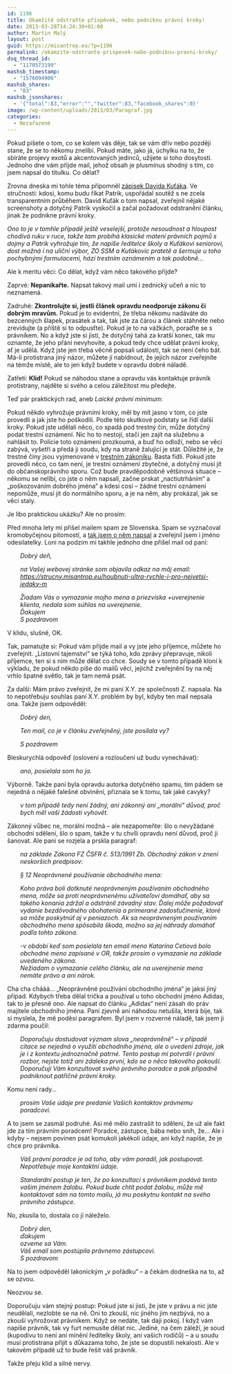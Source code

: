 ```yaml
---
id: 1196
title: Okamžitě odstraňte příspěvek, nebo podniknu právní kroky!
date: 2013-03-28T14:24:39+01:00
author: Martin Malý
layout: post
guid: https://misantrop.eu/?p=1196
permalink: /okamzite-odstrante-prispevek-nebo-podniknu-pravni-kroky/
dsq_thread_id:
  - "1170573199"
mashsb_timestamp:
  - "1576094906"
mashsb_shares:
  - "83"
mashsb_jsonshares:
  - '{"total":83,"error":"","twitter":83,"facebook_shares":0}'
image: /wp-content/uploads/2013/03/Paragraf.jpg
categories:
  - Nezařazené
---
```

Pokud píšete o tom, co se kolem vás děje, tak se vám dřív nebo později stane, že se to někomu znelíbí. Pokud máte, jako já, úchylku na to, že sbíráte projevy exotů a akcentovaných jedinců, užijete si toho dosytosti. Jednoho dne vám přijde mail, jehož obsah je plusmínus shodný s tím, co jsem napsal do titulku. Co dělat?

<!--more-->

Zrovna dneska mi tohle téma připomněl [zápisek Davida Kuťáka](https://davidkutak.wordpress.com/2013/03/27/trestni-oznameni/). Ve stručnosti: kdosi, komu budu říkat Patrik, uspořádal soutěž s ne zcela transparentním průběhem. David Kuťák o tom napsal, zveřejnil nějaké screenshoty a dotyčný Patrik vyskočil a začal požadovat odstranění článku, jinak že podnikne právní kroky.

_Ono to je v tomhle případě ještě veselejší, protože nesoudnost a hloupost chodívá ruku v ruce, takže tam probíhá klasické matení právních pojmů s dojmy a Patrik vyhrožuje tím, že napíše ředitelce školy a Kuťákovi seniorovi, dost možná i na uliční výbor, ZO SSM a Kuťákovic pratetě a šermuje u toho pochybnými formulacemi, hází trestním oznámením a tak podobně&#8230;_

Ale k meritu věci: Co dělat, když vám něco takového přijde?

Zaprvé: **Nepanikařte.** Napsat takový mail umí i zednický učeň a nic to neznamená.

Zadruhé: **Zkontrolujte si, jestli článek opravdu neodporuje zákonu či dobrým mravům.** Pokud je to evidentní, že třeba někomu nadáváte do bezcenných šlapek, prasátek a tak, tak jste za čárou a článek stáhněte nebo zrevidujte (a příště si to odpusťte). Pokud je to na vážkách, poraďte se s právníkem. No a když jste si jisti, že dotyčný tahá za kratší konec, tak mu oznamte, že jeho přání nevyhovíte, a pokud tedy chce udělat právní kroky, ať je udělá. Když jste jen třeba věcně popsali události, tak se není čeho bát. Má-li protistrana jiný názor, můžete jí nabídnout, že jejich názor zveřejníte na témže místě, ale to jen když budete v opravdu dobré náladě.

Zatřetí: **Klid!** Pokud se náhodou stane a opravdu vás kontaktuje právník protistrany, najděte si svého a celou záležitost mu předejte.

Teď pár praktických rad, aneb _Laické právní minimum_:

Pokud někdo vyhrožuje právními kroky, měl by mít jasno v tom, co jste provedli a jak jste ho poškodili. Podle této skutkové podstaty se řídí další kroky. Pokud jste udělali něco, co spadá pod trestný čin, může dotyčný podat trestní oznámení. Nic ho to nestojí, stačí jen zajít na služebnu a nahlásit to. Policie toto oznámení prozkoumá, a buď ho odloží, nebo se věcí zabývá, vyšetří a předá ji soudu, kdy na straně žalující je stát. Důležité je, že trestné činy jsou vyjmenované v [trestním zákoníku](https://business.center.cz/business/pravo/zakony/trestni-zakonik/). Basta fidli. Pokud jste provedli něco, co tam není, je trestní oznámení zbytečné, a dotyčný musí jít do občanskoprávního sporu. Což bude pravděpodobně většinová situace &#8211; někomu se nelíbí, co jste o něm napsali, začne prskat &#8222;nactiutrháním&#8220; a &#8222;poškozováním dobrého jména&#8220; a kdesi cosi &#8211; žádné trestní oznámení nepomůže, musí jít do normálního sporu, a je na něm, aby prokázal, jak se věci staly.

Je libo praktickou ukázku? Ale no prosím:

Před mnoha lety mi přišel mailem spam ze Slovenska. Spam se vyznačoval kromobyčejnou pitomostí, a [tak jsem o něm napsal](https://misantrop.eu/houbnuti-ultra-rychle-i-pro-nejvetsi-jedaky-milej-nas-klient/) a zveřejnil jsem i jméno odesilatelky. Loni na podzim mi takhle jednoho dne přišel mail od paní:

<p style="padding-left: 30px;">
  <em>Dobrý deň,</em>
</p>

<p style="padding-left: 30px;">
  <em id="__mceDel">na Vašej webovej stránke som objavila odkaz na môj email:<br /> <a href="https://strucny.misantrop.eu/houbnuti-ultra-rychle-i-pro-nejvetsi-jedaky-m" target="_blank">https://strucny.misantrop.eu/houbnuti-ultra-rychle-i-pro-nejvetsi-jedaky-m</a></em>
</p>

<p style="padding-left: 30px;">
  <em>Žiadam Vás o vymazanie mojho mena a priezviska +uverejnenie klienta, nedala som súhlas na uverejnenie.</em><br /> <em> Ďakujem</em><br /> <em> S pozdravom</em>
</p>

V klidu, slušně, OK.

Tak, pamatujte si: Pokud vám přijde mail a vy jste jeho příjemce, můžete ho zveřejnit. &#8222;Listovní tajemství&#8220; se týká toho, kdo zprávy přepravuje, nikoli příjemce, ten si s ním může dělat co chce. Soudy se v tomto případě kloní k výkladu, že pokud někdo píše do mailů věci, jejichž zveřejnění by na něj vrhlo špatné světlo, tak je tam nemá psát.

Za další: Mám právo zveřejnit, že mi paní X.Y. ze společnosti Z. napsala. Na to nepotřebuju souhlas paní X.Y. problém by byl, kdyby ten mail nepsala ona. Takže jsem odpověděl:

<p style="padding-left: 30px;">
  <em>Dobrý den,</em>
</p>

<p style="padding-left: 30px;">
  <em>Ten mail, co je v článku zveřejněný, jste posílala vy?</em>
</p>

<p style="padding-left: 30px;">
  <em>S pozdravem</em>
</p>

Bleskurychlá odpověď (oslovení a rozloučení už budu vynechávat):

<p style="padding-left: 30px;">
  <em>ano, posielala som ho ja.</em>
</p>

Výborně. Takže paní byla opravdu autorka dotyčného spamu, tím pádem se nejedná o nějaké falešné obvinění, přiznala se k tomu, tak jaké cavyky?

<p style="padding-left: 30px;">
  <em>v tom případě tedy není žádný, ani zákonný ani &#8222;morální&#8220; důvod, proč bych měl vaší žádosti vyhovět.</em>
</p>

Zákonný vůbec ne, morální možná &#8211; ale nezapomeňte: šlo o nevyžádané obchodní sdělení, šlo o spam, takže v tu chvíli opravdu není důvod, proč ji šanovat. Ale paní se rozjela a prskla paragraf:

<p style="padding-left: 30px;">
  <em>na základe Zákona FZ ČSFR č. 513/1991 Zb. Obchodný zákon v znení neskorších predpisov:</em>
</p>

<p style="padding-left: 30px;">
  <em>§ 12 Neoprávnené používanie obchodného mena:</em>
</p>

<p style="padding-left: 30px;">
  <em>Koho práva boli dotknuté neoprávneným používaním obchodného mena, môže sa proti neoprávnenému užívateľovi domáhať, aby sa takého konania zdržal a odstránil závadný stav. Ďalej môže požadovať vydanie bezdôvodného obohatenia a primerané zadosťučinenie, ktoré sa môže poskytnúť aj v peniazoch. Ak sa neoprávneným používaním obchodného mena spôsobila škoda, možno sa jej náhrady domáhať podľa tohto zákona.</em>
</p>

<p style="padding-left: 30px;">
  <em>-v období keď som posielala ten email meno Katarína Cetiová bolo obchodné meno zapísané v OR, takže prosím o vymazanie na základe uvedeného zákona.</em><br /> <em>Nežiadam o vymazanie celého článku, ale na uverejnenie mena nemáte právo a ani nárok.</em>
</p>

Cha cha chááá&#8230; &#8222;Neoprávněné používání obchodního jména&#8220; je jaksi jiný případ. Kdybych třeba dělal trička a používal u toho obchodní jméno Adidas, tak to je přesně ono. Ale napsat do článku &#8222;Adidas&#8220; není zásah do práv majitele obchodního jména. Paní zjevně ani náhodou netušila, která bije, tak si myslela, že mě poděsí paragrafem. Byl jsem v rozverné náladě, tak jsem ji zdarma poučil:

<p style="padding-left: 30px;">
  <em>Doporučuju dostudovat význam slova &#8222;neoprávněně&#8220; &#8211; v případě citace se nejedná o využití obchodního jména, ale o uvedeni zdroje, jak je i z kontextu jednoznačně patrné. Tento postup mi potvrdil i právní rozbor, nejste totiž ani zdaleka první, kdo se o něco takového pokouší.</em><br /> <em>Doporučuji Vám konzultovat svého právního poradce a pak případně podniknout patřičné právní kroky.</em>
</p>

Komu není rady&#8230;

<p style="padding-left: 30px;">
  <em>prosím Vaše údaje pre predanie Vašich kontaktov právnemu poradcovi.</em>
</p>

A to jsem se zasmál podruhé. Asi mě mělo zastrašit to sdělení, že už ale fakt jde za tím právním poradcem! Poradce, zástupce, bába nebo sníh, že&#8230; Ale i kdyby &#8211; nejsem povinen psát komukoli jakékoli údaje, ani když napíše, že je chce pro právníka.

<p style="padding-left: 30px;">
  <em>Váš právní poradce je od toho, aby vám poradil, jak postupovat. Nepotřebuje moje kontaktní údaje. </em>
</p>

<p style="padding-left: 30px;">
  <em>Standardní postup je ten, že po konzultaci s právníkem podává tento vašim jménem žalobu. Pokud bude chtít podat žalobu, může mě kontaktovat sám na tomto mailu, já mu poskytnu kontakt na svého právního zástupce.</em>
</p>

No, zkusila to, dostala co jí náleželo.

<p style="padding-left: 30px;">
  <em>Dobrý den,</em><br /> <em>ďakujem</em><br /> <em>ozveme sa Vám.</em><br /> <em>Váš email som postúpila právnemo zástupcovi.</em><br /> <em>S pozdravom</em>
</p>

Na to jsem odpověděl lakonickým &#8222;v pořádku&#8220; &#8211; a čekám dodneška na to, až se ozvou.

Neozvou se.

Doporučuju vám stejný postup: Pokud jste si jisti, že jste v právu a nic jste neudělali, nezlobte se na ně. Oni to zkouší, nic jiného jim nezbývá, no a zkouší vyhrožovat právníkem. Když se nedáte, tak dají pokoj. I když vám napíše právník, tak vy furt nemusíte dělat nic. Jediné, na čem záleží, je soud (kupodivu to není ani mínění ředitelky školy, ani vašich rodičů) &#8211; a u soudu musí protistrana přijít s důkazama toho, že jste se dopustili nekalosti. Ale v takovém případě už to bude řešit váš právník.

Takže přeju klid a silné nervy.